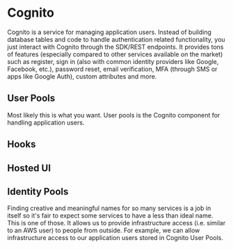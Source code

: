 # Cognito

Cognito is a service for managing application users. Instead of building database tables and code to handle authentication related functionality, you just interact with Cognito through the SDK/REST endpoints. It provides tons of features (especially compared to other services available on the market) such as register, sign in (also with common identity providers like Google, Facebook, etc.), password reset, email verification, MFA (through SMS or apps like Google Auth), custom attributes and more.

## User Pools

Most likely this is what you want. User pools is the Cognito component for handling application users.

## Hooks

## Hosted UI

## Identity Pools

Finding creative and meaningful names for so many services is a job in itself so it's fair to expect some services to have a less than ideal name. This is one of those. It allows us to provide infrastructure access (i.e. similar to an AWS user) to people from outside. For example, we can allow infrastructure access to our application users stored in Cognito User Pools.
